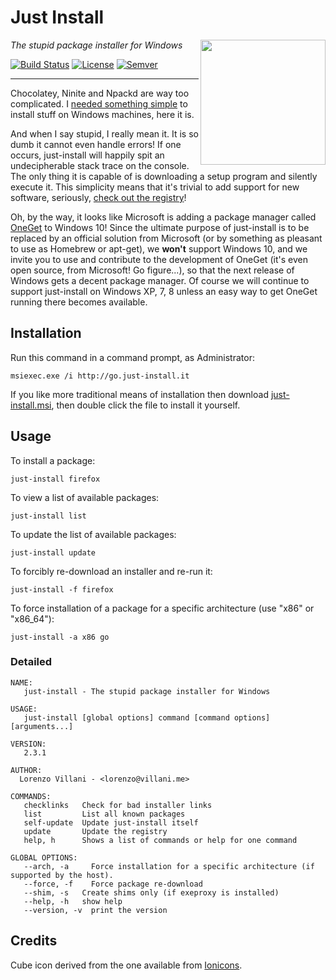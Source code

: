 # Just Install

<img src="https://cdn.rawgit.com/lvillani/just-install/4953fdccb9614bbdb2b77991610db6b99b1757d1/misc/cube.svg" align="right" width="200" height="200"/>

_The stupid package installer for Windows_

[![Build Status](http://img.shields.io/appveyor/ci/lvillani/just-install.svg?style=flat)](https://ci.appveyor.com/project/lvillani/just-install/)
[![License](http://img.shields.io/badge/license-GPL%203.0-blue.svg?style=flat)](http://choosealicense.com/licenses/gpl-3.0/)
[![Semver](http://img.shields.io/badge/version-v2.3.1-blue.svg?style=flat)](https://github.com/lvillani/just-install/blob/master/CHANGELOG.md)

--------------------------------------------------------------------------------

Chocolatey, Ninite and Npackd are way too complicated. I
[needed something simple](http://lorenzo.villani.me/2013/04/08/just-install-my-stuff/) to install
stuff on Windows machines, here it is.

And when I say stupid, I really mean it. It is so dumb it cannot even handle errors! If one
occurs, just-install will happily spit an undecipherable stack trace on the console. The only
thing it is capable of is downloading a setup program and silently execute it. This simplicity
means that it's trivial to add support for new software, seriously,
[check out the registry](https://github.com/lvillani/just-install/blob/master/just-install.json)!

Oh, by the way, it looks like Microsoft is adding a package manager called
[OneGet](https://github.com/OneGet/oneget) to Windows 10! Since the ultimate purpose of just-install
is to be replaced by an official solution from Microsoft (or by something as pleasant to use as
Homebrew or apt-get), we __won't__ support Windows 10, and we invite you to use and contribute to
the development of OneGet (it's even open source, from Microsoft! Go figure...), so that the next
release of Windows gets a decent package manager. Of course we will continue to support just-install
on Windows XP, 7, 8 unless an easy way to get OneGet running there becomes available.


## Installation

Run this command in a command prompt, as Administrator:

```batch
msiexec.exe /i http://go.just-install.it
```

If you like more traditional means of installation then download
[just-install.msi](http://go.just-install.it), then double click the file to install it yourself.


## Usage

To install a package:

    just-install firefox

To view a list of available packages:

    just-install list

To update the list of available packages:

    just-install update

To forcibly re-download an installer and re-run it:

    just-install -f firefox

To force installation of a package for a specific architecture (use "x86" or "x86_64"):

    just-install -a x86 go


### Detailed

```
NAME:
   just-install - The stupid package installer for Windows

USAGE:
   just-install [global options] command [command options] [arguments...]

VERSION:
   2.3.1

AUTHOR:
  Lorenzo Villani - <lorenzo@villani.me>

COMMANDS:
   checklinks   Check for bad installer links
   list         List all known packages
   self-update  Update just-install itself
   update       Update the registry
   help, h      Shows a list of commands or help for one command

GLOBAL OPTIONS:
   --arch, -a     Force installation for a specific architecture (if supported by the host).
   --force, -f    Force package re-download
   --shim, -s   Create shims only (if exeproxy is installed)
   --help, -h   show help
   --version, -v  print the version
```


## Credits

Cube icon derived from the one available from [Ionicons](http://ionicons.com/).
